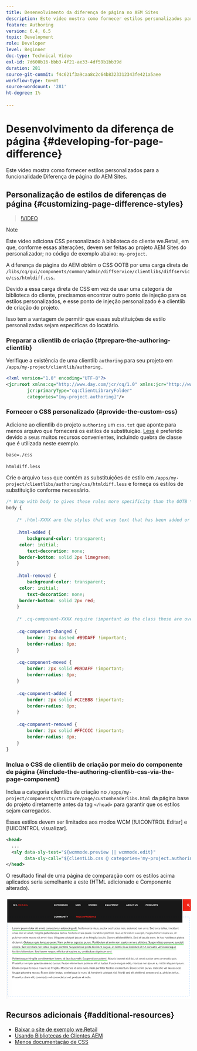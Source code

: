 ```yaml
---
title: Desenvolvimento da diferença de página no AEM Sites
description: Este vídeo mostra como fornecer estilos personalizados para a funcionalidade Diferença de página do AEM Sites.
feature: Authoring
version: 6.4, 6.5
topic: Development
role: Developer
level: Beginner
doc-type: Technical Video
exl-id: 7d600b16-bbb3-4f21-ae33-4df59b1bb39d
duration: 281
source-git-commit: f4c621f3a9caa8c2c64b8323312343fe421a5aee
workflow-type: tm+mt
source-wordcount: '281'
ht-degree: 1%

---
```


# Desenvolvimento da diferença de página {#developing-for-page-difference}

Este vídeo mostra como fornecer estilos personalizados para a funcionalidade Diferença de página do AEM Sites.

## Personalização de estilos de diferenças de página {#customizing-page-difference-styles}

>[!VIDEO](https://video.tv.adobe.com/v/18871?quality=12&learn=on)

>[!NOTE]
>
>Este vídeo adiciona CSS personalizado à biblioteca do cliente we.Retail, em que, conforme essas alterações, devem ser feitas ao projeto AEM Sites do personalizador; no código de exemplo abaixo: `my-project`.

A diferença de página do AEM obtém o CSS OOTB por uma carga direta de `/libs/cq/gui/components/common/admin/diffservice/clientlibs/diffservice/css/htmldiff.css`.

Devido a essa carga direta de CSS em vez de usar uma categoria de biblioteca do cliente, precisamos encontrar outro ponto de injeção para os estilos personalizados, e esse ponto de injeção personalizado é a clientlib de criação do projeto.

Isso tem a vantagem de permitir que essas substituições de estilo personalizadas sejam específicas do locatário.

### Preparar a clientlib de criação {#prepare-the-authoring-clientlib}

Verifique a existência de uma clientlib `authoring` para seu projeto em `/apps/my-project/clientlib/authoring.`

```xml
<?xml version="1.0" encoding="UTF-8"?>
<jcr:root xmlns:cq="http://www.day.com/jcr/cq/1.0" xmlns:jcr="http://www.jcp.org/jcr/1.0"
        jcr:primaryType="cq:ClientLibraryFolder"
        categories="[my-project.authoring]"/>
```

### Fornecer o CSS personalizado {#provide-the-custom-css}

Adicione ao clientlib do projeto `authoring` um `css.txt` que aponte para menos arquivo que fornecerá os estilos de substituição. [Less](https://lesscss.org/) é preferido devido a seus muitos recursos convenientes, incluindo quebra de classe que é utilizada neste exemplo.

```shell
base=./css

htmldiff.less
```

Crie o arquivo `less` que contém as substituições de estilo em `/apps/my-project/clientlibs/authoring/css/htmldiff.less` e forneça os estilos de substituição conforme necessário.

```css
/* Wrap with body to gives these rules more specificity than the OOTB */
body {

    /* .html-XXXX are the styles that wrap text that has been added or removed */

    .html-added {
        background-color: transparent;
     color: initial;
        text-decoration: none;
     border-bottom: solid 2px limegreen;
    }

    .html-removed {
        background-color: transparent;
     color: initial;
        text-decoration: none;
     border-bottom: solid 2px red;
    }

    /* .cq-component-XXXX require !important as the class these are overriding uses it. */

    .cq-component-changed {
        border: 2px dashed #B9DAFF !important;
        border-radius: 8px;
    }
    
    .cq-component-moved {
        border: 2px solid #B9DAFF !important;
        border-radius: 8px;
    }

    .cq-component-added {
        border: 2px solid #CCEBB8 !important;
        border-radius: 8px;
    }

    .cq-component-removed {
        border: 2px solid #FFCCCC !important;
        border-radius: 8px;
    }
}
```

### Inclua o CSS de clientlib de criação por meio do componente de página {#include-the-authoring-clientlib-css-via-the-page-component}

Inclua a categoria clientlibs de criação no `/apps/my-project/components/structure/page/customheaderlibs.html` da página base do projeto diretamente antes da tag `</head>` para garantir que os estilos sejam carregados.

Esses estilos devem ser limitados aos modos WCM [!UICONTROL Editar] e [!UICONTROL visualizar].

```xml
<head>
  ...
  <sly data-sly-test="${wcmmode.preview || wcmmode.edit}" 
       data-sly-call="${clientLib.css @ categories='my-project.authoring'}"/>
</head>
```

O resultado final de uma página de comparação com os estilos acima aplicados seria semelhante a este (HTML adicionado e Componente alterado).

![Diferença de página](assets/page-diff.png)

## Recursos adicionais {#additional-resources}

* [Baixar o site de exemplo we.Retail](https://github.com/Adobe-Marketing-Cloud/aem-sample-we-retail/releases)
* [Usando Bibliotecas de Clientes AEM](https://helpx.adobe.com/br/experience-manager/6-5/sites/developing/using/clientlibs.html)
* [Menos documentação de CSS](https://lesscss.org/)
